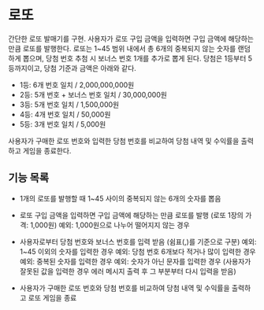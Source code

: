 # 로또

간단한 로또 발매기를 구현. 사용자가 로또 구입 금액을 입력하면 구입 금액에 해당하는 만큼 로또를 발행한다.
로또는 1~45 범위 내에서 총 6개의 중복되지 않는 숫자를 랜덤하게 뽑으며, 당첨 번호 추첨 시 보너스 번호 1개를 추가로 뽑게 된다.
당첨은 1등부터 5등까지이고, 당첨 기준과 금액은 아래와 같다.

- 1등: 6개 번호 일치 / 2,000,000,000원
- 2등: 5개 번호 + 보너스 번호 일치 / 30,000,000원
- 3등: 5개 번호 일치 / 1,500,000원
- 4등: 4개 번호 일치 / 50,000원
- 5등: 3개 번호 일치 / 5,000원

사용자가 구매한 로또 번호와 입력한 당첨 번호를 비교하여 당첨 내역 및 수익률을 출력하고 게임을 종료한다.

## 기능 목록

- 1개의 로또를 발행할 때 1~45 사이의 중복되지 않는 6개의 숫자를 뽑음

- 로또 구입 금액을 입력하면 구입 금액에 해당하는 만큼 로또를 발행 (로또 1장의 가격: 1,000원)
  예외: 1,000원으로 나누어 떨어지지 않는 경우

- 사용자로부터 당첨 번호와 보너스 번호를 입력 받음 (쉼표(,)를 기준으로 구분)
  예외: 1~45 이외의 숫자를 입력한 경우
  예외: 당첨 번호 6개보다 적거나 많이 입력한 경우
  예외: 중복된 숫자를 입력한 경우
  예외: 숫자가 아닌 문자를 입력한 경우
  (사용자가 잘못된 값을 입력한 경우 에러 메시지 출력 후 그 부분부터 다시 입력을 받음)

- 사용자가 구매한 로또 번호와 당첨 번호를 비교하여 당첨 내역 및 수익률을 출력하고 로또 게임을 종료
